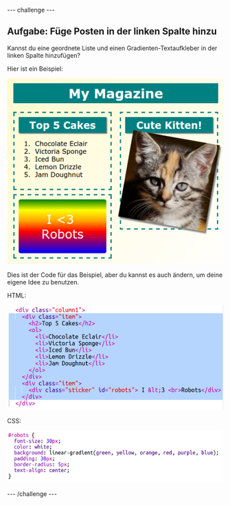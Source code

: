 --- challenge ---
## Aufgabe: Füge Posten in der linken Spalte hinzu

Kannst du eine geordnete Liste und einen Gradienten-Textaufkleber in der linken Spalte hinzufügen? 

Hier ist ein Beispiel:

![screenshot](images/magazine-challenge1-example.png)

Dies ist der Code für das Beispiel, aber du kannst es auch ändern, um deine eigene Idee zu benutzen.

HTML:

![screenshot](images/magazine-challenge1.png)

CSS:

![screenshot](images/magazine-challenge1-style.png)





--- /challenge ---